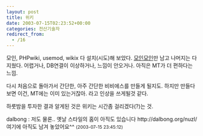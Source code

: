 ```yaml
---
layout: post
title: 위키
date: 2003-07-15T02:23:52+00:00
categories: 전산기술자
redirect_from:
  - /16
---
```


모인, PHPwiki, usemod, wikix 다 설치(시도)해 보았다. <a href="http://jinto.pe.kr/wiki/moin.cgi/">모인모인</a>만 남고 나머지는 다 지웠다. 어렵거나, DB연결이 이상하거나, 느낌이 안오거나. 아직은 MT가 더 편하다는 느낌.

다시 처음으로 돌아가서 간단한, 아주 간단한 비비에스를 만들게 될지도. 하지만 만들다보면 이건, MT에는 이미 있는거잖아. 라고 인상을 쓰게될것 같다.

하룻밤을 투자한 결과 알게된 것은 위키는 시간좀 걸리겠다(?)는 것.
<div id=comments>
<div class=comment>
<!--- cmt:26 --->
<!--- mail: --->
<!--- parent:0 --->
dalbong : 
저도 물론.. 옛날 스타일의 홈이 아직도 있습니다
http://dalbong.org/nuzl/
여기에 아직도 남겨 놓았어요^^
 <small>(2003-07-15 23:45:12)</small>
</div>
</div>
